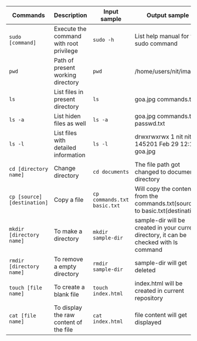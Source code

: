 | Commands                    | Description                             | Input sample                | Output sample                                                                           |
| --------------------------- | --------------------------------------- | --------------------------- | --------------------------------------------------------------------------------------- |
| `sudo [command]`            | Execute the command with root privilege | `sudo -h`                   | List help manual for the sudo command                                                   |
| `pwd`                       | Path of present working directory       | `pwd`                       | /home/users/nit/images                                                                  |
| `ls`                        | List files in present directory         | `ls`                        | goa.jpg commands.txt                                                                    |
| `ls -a`                     | List hiden files as well                | `ls -a`                     | goa.jpg commands.txt passwd.txt                                                         |
| `ls -l`                     | List files with detailed information    | `ls -l`                     | drwxrwxrwx 1 nit nit 145201 Feb 29 12:17 goa.jpg                                        |
| `cd [directory name]`       | Change directory                        | `cd documents`              | The file path got changed to documents directory                                        |
| `cp [source] [destination]` | Copy a file                             | `cp commands.txt basic.txt` | Will copy the content from the commands.txt(source) to basic.txt(destination            |
| `mkdir [directory name]`    | To make a directory                     | `mkdir sample-dir`          | sample-dir will be created in your current directory, it can be checked with ls command |
| `rmdir [directory name]`    | To remove a empty directory             | `rmdir sample-dir`          | sample-dir will get deleted                                                             |
| `touch [file name]`         | To create a blank file                  | `touch index.html`          | index.html will be created in current repository                                        |
| `cat [file name]`         | To display the raw content of the file                  | `cat index.html`          | file content will get displayed                                        |